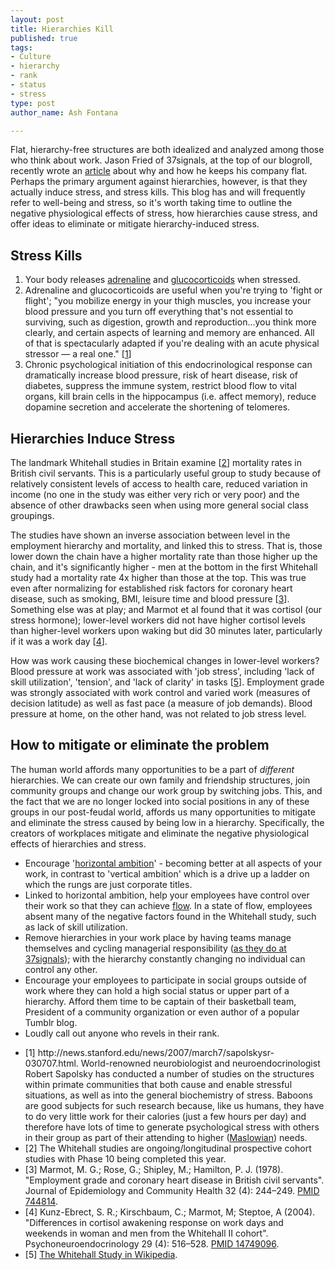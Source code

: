 ```yaml
--- 
layout: post
title: Hierarchies Kill
published: true
tags: 
- Culture
- hierarchy
- rank
- status
- stress
type: post
author_name: Ash Fontana

---
```

Flat, hierarchy-free structures are both idealized and analyzed among those who think about work. Jason Fried of 37signals, at the top of our blogroll, recently wrote an <a href="http://www.inc.com/magazine/20110401/jason-fried-why-i-run-a-flat-company.html">article</a> about why and how he keeps his company flat. Perhaps the primary argument against hierarchies, however, is that they actually induce stress, and stress kills. This blog has and will frequently refer to well-being and stress, so it's worth taking time to outline the negative physiological effects of stress, how hierarchies cause stress, and offer ideas to eliminate or mitigate hierarchy-induced stress.

<h2>Stress Kills</h2>
<ol>
	<li>Your body releases <a href="http://en.wikipedia.org/wiki/Epinephrine">adrenaline</a> and <a href="http://en.wikipedia.org/wiki/Glucocorticoid">glucocorticoids</a> when stressed.</li>
	<li>Adrenaline and glucocorticoids are useful when you're trying to 'fight or flight'; "you mobilize energy in your thigh muscles, you increase your blood pressure and you turn off everything that's not essential to surviving, such as digestion, growth and reproduction...you think more clearly, and certain aspects of learning and memory are enhanced. All of that is spectacularly adapted if you're dealing with an acute physical stressor — a real one." [<a href="#footnote-1">1</a>]</li>
	<li>Chronic psychological initiation of this endocrinological response can dramatically increase blood pressure, risk of heart disease, risk of diabetes, suppress the immune system, restrict blood flow to vital organs, kill brain cells in the hippocampus (i.e. affect memory), reduce dopamine secretion and accelerate the shortening of telomeres.</li>
</ol>
<h2>Hierarchies Induce Stress</h2>
The landmark Whitehall studies in Britain examine [<a href="#footnote-2">2</a>] mortality rates in British civil servants. This is a particularly useful group to study because of relatively consistent levels of access to health care, reduced variation in income (no one in the study was either very rich or very poor) and the absence of other drawbacks seen when using more general social class groupings.

The studies have shown an inverse association between level in the employment hierarchy and mortality, and linked this to stress. That is, those lower down the chain have a higher mortality rate than those higher up the chain, and it's significantly higher - men at the bottom in the first Whitehall study had a mortality rate 4x higher than those at the top. This was true even after normalizing for established risk factors for coronary heart disease, such as smoking, BMI, leisure time and blood pressure [<a href="#footnote-3">3</a>]. Something else was at play; and Marmot et al found that it was cortisol (our stress hormone); lower-level workers did not have higher cortisol levels than higher-level workers upon waking but did 30 minutes later, particularly if it was a work day [<a href="#footnote-4">4</a>].

How was work causing these biochemical changes in lower-level workers? Blood pressure at work was associated with 'job stress', including 'lack of skill utilization', 'tension', and 'lack of clarity' in tasks [<a href="#footnote-5">5</a>]. Employment grade was strongly associated with work control and varied work (measures of decision latitude) as well as fast pace (a measure of job demands). Blood pressure at home, on the other hand, was not related to job stress level.

How to mitigate or eliminate the problem
----------------------------------------

The human world affords many opportunities to be a part of <em>different</em> hierarchies. We can create our own family and friendship structures, join community groups and change our work group by switching jobs. This, and the fact that we are no longer locked into social positions in any of these groups in our post-feudal world, affords us many opportunities to mitigate and eliminate the stress caused by being low in a hierarchy. Specifically, the creators of workplaces mitigate and eliminate the negative physiological effects of hierarchies and stress.
<ul>
	<li>Encourage '<a href="http://www.inc.com/magazine/20110401/jason-fried-why-i-run-a-flat-company.html">horizontal ambition</a>' - becoming better at all aspects of your work, in contrast to 'vertical ambition' which is a drive up a ladder on which the rungs are just corporate titles.</li>
	<li>Linked to horizontal ambition, help your employees have control over their work so that they can achieve <a href="http://regardingwork.com/2011/07/07/five-minutes-to-lifelong-job-satisfaction/">flow</a>. In a state of flow, employees absent many of the negative factors found in the Whitehall study, such as lack of skill utilization.</li>
	<li>Remove hierarchies in your work place by having teams manage themselves and cycling managerial responsibility (<a href="http://www.inc.com/magazine/20110401/jason-fried-why-i-run-a-flat-company.html">as they do at 37signals</a>); with the hierarchy constantly changing no individual can control any other.</li>
	<li>Encourage your employees to participate in social groups outside of work where they can hold a high social status or upper part of a hierarchy. Afford them time to be captain of their basketball team, President of a community organization or even author of a popular Tumblr blog.</li>
	<li>Loudly call out anyone who revels in their rank.</li>
</ul>


<ul class="footnotes">
<li id="footnote-1">
[1] http://news.stanford.edu/news/2007/march7/sapolskysr-030707.html. World-renowned neurobiologist and neuroendocrinologist Robert Sapolsky has conducted a number of studies on the structures within primate communities that both cause and enable stressful situations, as well as into the general biochemistry of stress. Baboons are good subjects for such research because, like us humans, they have to do very little work for their calories (just a few hours per day) and therefore have lots of time to generate psychological stress with others in their group as part of their attending to higher (<a href="http://en.wikipedia.org/wiki/Maslow's_hierarchy_of_needs">Maslowian</a>) needs.
</li>
<li id="footnote-2">
[2] The Whitehall studies are ongoing/longitudinal prospective cohort studies with Phase 10 being completed this year.
</li>
<li id="footnote-3">
[3] Marmot, M. G.; Rose, G.; Shipley, M.; Hamilton, P. J. (1978). "Employment grade and coronary heart disease in British civil servants". Journal of Epidemiology and Community Health 32 (4): 244–249. <a href="http://www.ncbi.nlm.nih.gov/pubmed/744814">PMID 744814</a>.
</li>
<li id="footnote-4">
[4] Kunz-Ebrect, S. R.; Kirschbaum, C.; Marmot, M; Steptoe, A (2004). "Differences in cortisol awakening response on work days and weekends in woman and men from the Whitehall II cohort". Psychoneuroendocrinology 29 (4): 516–528. <a href="http://www.ncbi.nlm.nih.gov/pubmed/14749096">PMID 14749096</a>.
</li>
<li id="footnote-5">
[5] <a href="http://en.wikipedia.org/wiki/Whitehall_Study">The Whitehall Study in Wikipedia</a>.
</li>
</ul>
